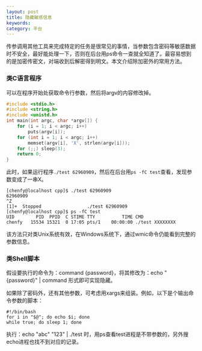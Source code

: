 ```yaml
---
layout: post
title: 隐藏敏感信息
keywords:
category: 平台
---
```


传参调用其他工具来完成特定的任务是很常见的事情，当参数包含密码等敏感数据时不安全，最好能处理一下，否则在后台用ps命令一查就全知道了。最容易想到的是加密传密文，对端收到后解密得到明文。本文介绍除加密外的常用方法。

### 类C语言程序

可以在程序开始处获取命令行参数，然后将argv的内容修改掉。

```c
#include <stdio.h>
#include <string.h>
#include <unistd.h>
int main(int argc, char *argv[]) {
    for (i = 1; i < argc; i++)
        puts(argv[i]);
    for (int i = 1; i < argc; i++)
        memset(argv[i], 'X', strlen(argv[i]));
    for (;;) sleep(3);
    return 0;
}
```

此时，如果运行程序`./test 62960909`，然后在后台用`ps -fC test`查看，发现参数变成了一串X。

```
[chenfy@localhost cpp]$ ./test 62960909
62960909
^Z
[1]+  Stopped                 ./test 62960909
[chenfy@localhost cpp]$ ps -fC test
UID        PID  PPID  C STIME TTY          TIME CMD
chenfy   15534 15321  0 17:05 pts/1    00:00:00 ./test XXXXXXXX
```

该方法只对类Unix系统有效，在Windows系统下，通过wmic命令仍能看到完整的参数信息。

### 类Shell脚本

假设要执行的命令为：command {password}，将其修改为：echo \"{password}\" \| command 形式即可实现隐藏。

如果除了密码外，还有其他参数，可考虑用xargs来组装。例如，以下是个输出命令参数的脚本：

```
#!/bin/bash
for i in "$@"; do echo $i; done
while true; do sleep 1; done
```

执行：echo \"abc\" \"123\" \| ./test 时，用ps查看test进程是不带参数的，另外搜echo进程也找不到对应的记录。
